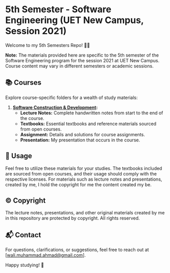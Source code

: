 # 5th Semester - Software Engineering (UET New Campus, Session 2021)

Welcome to my 5th Semesters Repo! 📘✨

**Note:** The materials provided here are specific to the 5th semester of the Software Engineering program for the session 2021 at UET New Campus. Course content may vary in different semesters or academic sessions.

## 📚 Courses

Explore course-specific folders for a wealth of study materials:

1. **[Software Construction & Development](SCD/):**
   - **Lecture Notes:** Complete handwritten notes from start to the end of the course.
   - **Textbooks:** Essential textbooks and reference materials sourced from open courses.
   - **Assignment:** Details and solutions for course assignments.
   - **Presentation:** My presentation that occurs in the course.


## 📝 Usage

Feel free to utilize these materials for your studies. The textbooks included are sourced from open courses, and their usage should comply with the respective licenses. For materials such as lecture notes and presentations, created by me, I hold the copyright for me the content created my be.

## © Copyright

The lecture notes, presentations, and other original materials created by me in this repository are protected by copyright. All rights reserved.

## 📬 Contact

For questions, clarifications, or suggestions, feel free to reach out at [wali.muhammad.ahmad@gmail.com].

Happy studying! 🌟
